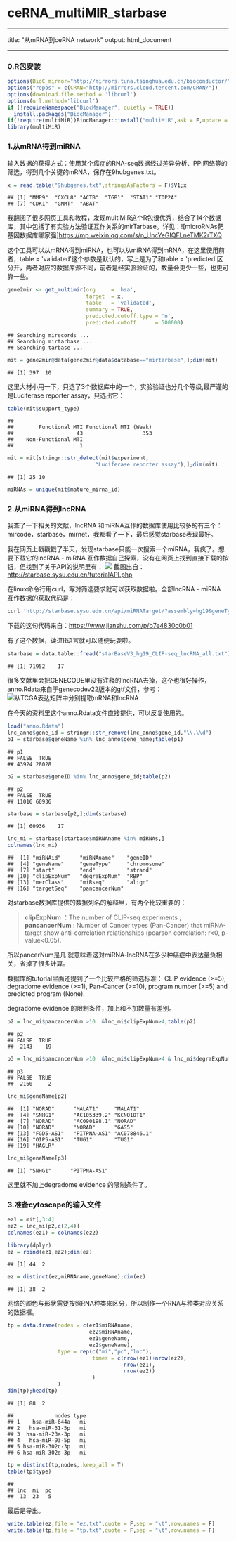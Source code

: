 # ceRNA_multiMIR_starbase
---
title: "从mRNA到ceRNA network"
output: html_document

---



### 0.R包安装


```r
options(BioC_mirror="http://mirrors.tuna.tsinghua.edu.cn/bioconductor/")
options("repos" = c(CRAN="http://mirrors.cloud.tencent.com/CRAN/"))
options(download.file.method = 'libcurl')
options(url.method='libcurl')
if (!requireNamespace("BiocManager", quietly = TRUE))
  install.packages("BiocManager")
if(!require(multiMiR))BiocManager::install("multiMiR",ask = F,update = F)
library(multiMiR)
```

### 1.从mRNA得到miRNA

输入数据的获得方式：使用某个癌症的RNA-seq数据经过差异分析、PPI网络等的筛选，得到几个关键的mRNA，保存在9hubgenes.txt。


```r
x = read.table("9hubgenes.txt",stringsAsFactors = F)$V1;x
```

```
## [1] "MMP9"  "CXCL8" "ACTB"  "TGB1"  "STAT1" "TOP2A"
## [7] "CDK1"  "GNMT"  "ABAT"
```

我翻阅了很多网页工具和教程，发现multiMiR这个R包很优秀，结合了14个数据库，其中包括了有实验方法验证互作关系的mirTarbase。详见：![microRNAs靶基因数据库哪家强]https://mp.weixin.qq.com/s/n_UncYeGIQFLneTMK2rTXQ

这个工具可以从mRNA得到miRNA，也可以从miRNA得到mRNA，在这里使用前者，table = 'validated'这个参数是默认的，写上是为了和table = 'predicted'区分开，两者对应的数据库源不同，前者是经实验验证的，数量会更少一些，也更可靠一些。


```r
gene2mir <- get_multimir(org     = 'hsa',
                         target  = x,
                         table   = 'validated',
                         summary = TRUE,
                         predicted.cutoff.type = 'n',
                         predicted.cutoff      = 500000)
```

```
## Searching mirecords ...
## Searching mirtarbase ...
## Searching tarbase ...
```

```r
mit = gene2mir@data[gene2mir@data$database=="mirtarbase",];dim(mit)
```

```
## [1] 397  10
```

这里大材小用一下，只选了3个数据库中的一个，实验验证也分几个等级,最严谨的是Luciferase reporter assay，只选出它：

```r
table(mit$support_type)
```

```
## 
##        Functional MTI Functional MTI (Weak) 
##                    43                   353 
##    Non-Functional MTI 
##                     1
```

```r
mit = mit[stringr::str_detect(mit$experiment,
                            "Luciferase reporter assay"),];dim(mit)
```

```
## [1] 25 10
```

```r
miRNAs = unique(mit$mature_mirna_id)
```


### 2.从miRNA得到lncRNA

我查了一下相关的文献，lncRNA 和miRNA互作的数据库使用比较多的有三个：mircode，starbase，mirnet，我都看了一下，最后感觉starbase表现最好。

我在网页上戳戳戳了半天，发现starbase只能一次搜索一个miRNA，我疯了。想要下载它的lncRNA - miRNA 互作数据自己探索，没有在网页上找到直接下载的按钮，但找到了关于API的说明里有：
![](https://upload-images.jianshu.io/upload_images/9475888-f28a988ffff0597e.png?imageMogr2/auto-orient/strip%7CimageView2/2/w/1240)
截图出自：http://starbase.sysu.edu.cn/tutorialAPI.php

在linux命令行用curl，写对筛选要求就可以获取数据啦。全部lncRNA - miRNA 互作数据的获取代码是：


```r
curl 'http://starbase.sysu.edu.cn/api/miRNATarget/?assembly=hg19&geneType=lncRNA&miRNA=all&clipExpNum=0&degraExpNum=0&pancancerNum=0&programNum=0&program=None&target=all&cellType=all' > starBaseV3_hg19_CLIP-seq_lncRNA_all.txt &
```

下载的这句代码来自：https://www.jianshu.com/p/b7e4830c0b01

有了这个数据，读进R语言就可以随便玩耍啦。

```r
starbase = data.table::fread("starBaseV3_hg19_CLIP-seq_lncRNA_all.txt");dim(starbase)
```

```
## [1] 71952    17
```

很多文献里会把GENECODE里没有注释的lncRNA去掉，这个也很好操作，anno.Rdata来自于genecodev22版本的gtf文件，参考：![从TCGA表达矩阵中分别提取mRNA和lncRNA](https://mp.weixin.qq.com/s/bGoUbLuBdPteo-oG8ckMVw)

在今天的资料里这个anno.Rdata文件直接提供，可以反复使用的。


```r
load("anno.Rdata")
lnc_anno$gene_id = stringr::str_remove(lnc_anno$gene_id,"\\.\\d")
p1 = starbase$geneName %in% lnc_anno$gene_name;table(p1)
```

```
## p1
## FALSE  TRUE 
## 43924 28028
```

```r
p2 = starbase$geneID %in% lnc_anno$gene_id;table(p2)
```

```
## p2
## FALSE  TRUE 
## 11016 60936
```

```r
starbase = starbase[p2,];dim(starbase)
```

```
## [1] 60936    17
```

```r
lnc_mi = starbase[starbase$miRNAname %in% miRNAs,]
colnames(lnc_mi)
```

```
##  [1] "miRNAid"      "miRNAname"    "geneID"      
##  [4] "geneName"     "geneType"     "chromosome"  
##  [7] "start"        "end"          "strand"      
## [10] "clipExpNum"   "degraExpNum"  "RBP"         
## [13] "merClass"     "miRseq"       "align"       
## [16] "targetSeq"    "pancancerNum"
```

对starbase数据库提供的数据列名的解释里，有两个比较重要的：

> **clipExpNum** ：The number of CLIP-seq experiments ; **pancancerNum** : Number of Cancer types (Pan-Cancer) that miRNA-target show anti-correlation relationships (pearson  correlation: r<0, p-value<0.05).

所以pancerNum是几 就意味着这对miRNA-lncRNA在多少种癌症中表达量负相关，省掉了很多计算。

数据库的tutorial里面还提到了一个比较严格的筛选标准：
CLIP evidence (>=5), degradome evidence (>=1), Pan-Cancer (>=10), program number (>=5) and predicted program (None).

degradome evidence 的限制条件，加上和不加数量有差别。


```r
p2 = lnc_mi$pancancerNum >10  &lnc_mi$clipExpNum>4;table(p2)
```

```
## p2
## FALSE  TRUE 
##  2143    19
```

```r
p3 = lnc_mi$pancancerNum >10  &lnc_mi$clipExpNum>4 & lnc_mi$degraExpNum >0;table(p3)
```

```
## p3
## FALSE  TRUE 
##  2160     2
```

```r
lnc_mi$geneName[p2]
```

```
##  [1] "NORAD"      "MALAT1"     "MALAT1"    
##  [4] "SNHG1"      "AC105339.2" "KCNQ1OT1"  
##  [7] "NORAD"      "AC090198.1" "NORAD"     
## [10] "NORAD"      "NORAD"      "GAS5"      
## [13] "FGD5-AS1"   "PITPNA-AS1" "AC078846.1"
## [16] "OIP5-AS1"   "TUG1"       "TUG1"      
## [19] "HAGLR"
```

```r
lnc_mi$geneName[p3]
```

```
## [1] "SNHG1"      "PITPNA-AS1"
```

这里就不加上degradome evidence 的限制条件了。

### 3.准备cytoscape的输入文件


```r
ez1 = mit[,3:4]
ez2 = lnc_mi[p2,c(2,4)]
colnames(ez1) = colnames(ez2)

library(dplyr)
ez = rbind(ez1,ez2);dim(ez)
```

```
## [1] 44  2
```

```r
ez = distinct(ez,miRNAname,geneName);dim(ez)
```

```
## [1] 38  2
```

网络的颜色与形状需要按照RNA种类来区分，所以制作一个RNA与种类对应关系的数据框。


```r
tp = data.frame(nodes = c(ez1$miRNAname,
                          ez2$miRNAname,
                          ez1$geneName,
                          ez2$geneName),
                type = rep(c("mi","pc","lnc"),
                           times = c(nrow(ez1)+nrow(ez2),
                                     nrow(ez1),
                                     nrow(ez2))
                           )
                )
dim(tp);head(tp)
```

```
## [1] 88  2
```

```
##             nodes type
## 1    hsa-miR-644a   mi
## 2   hsa-miR-31-5p   mi
## 3  hsa-miR-23a-3p   mi
## 4   hsa-miR-93-5p   mi
## 5 hsa-miR-302c-3p   mi
## 6 hsa-miR-302d-3p   mi
```

```r
tp = distinct(tp,nodes,.keep_all = T)
table(tp$type)
```

```
## 
## lnc  mi  pc 
##  13  23   5
```

最后是导出。


```r
write.table(ez,file = "ez.txt",quote = F,sep = "\t",row.names = F)
write.table(tp,file = "tp.txt",quote = F,sep = "\t",row.names = F)
```

